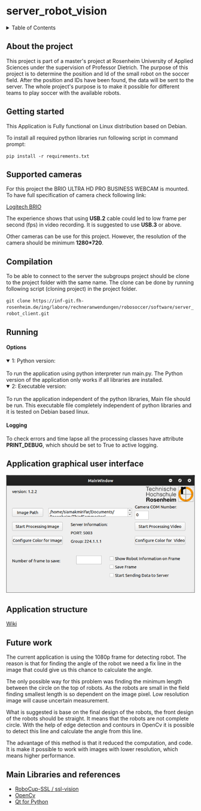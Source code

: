 # server_robot_vision
<!-- TABLE OF CONTENTS -->
<details>
  <summary>Table of Contents</summary>
  <ol>
    <li><a href="#About the project">About the project</a></li>
    <li><a href="#Getting started">Getting started</a></li>
    <li><a href="#Supported cameras">Supported cameras</a></li>
    <li><a href="#Compilation">Compilation</a></li>
    <li><a href="#Running">Running</a></li>
    <li><a href="#Application graphical user interface">Application graphical user interface</a></li>
    <li><a href="#Application structure">Application structure</a></li>
    <li><a href="#Future work">Future work</a></li>
    <li><a href="#Main Libraries and references">Main Libraries and references</a></li>
  </ol>
</details>

## About the project

This project is part of a master's project at Rosenheim University of Applied Sciences under the supervision of Professor Dietrich. The purpose of this project is to determine the position and Id of the small robot on the soccer field. After the position and IDs have been found, the data will be sent to the server. The whole project's purpose is to make it possible for different teams to play soccer with the available robots. 

## Getting started

This Application is Fully functional on Linux distribution based on Debian.

To install all required python libraries run following script in command prompt:

`pip install -r requirements.txt`

## Supported cameras

For this project the BRIO ULTRA HD PRO BUSINESS WEBCAM is mounted.
To have full  specification of camera check following link:

[Logitech BRIO](https://www.logitech.com/content/dam/logitech/vc/en_hk/pdf/Brio-Datasheet.pdf)

The experience shows that using **USB.2** cable could led to low frame per second (fps) in video recording. It is suggested to use **USB.3** or above.

Other cameras can be use for this project. However, the resolution of the camera should be minimum **1280*720**.

## Compilation

To be able to connect to the server the subgroups project should be clone to the project folder with the same name. The clone can be done by running following script (cloning project) in the project folder.

`git clone https://inf-git.fh-rosenheim.de/ing/labore/rechneranwendungen/robosoccer/software/server_robot_client.git`

## Running

#### Options

<details open>
<summary>1: Python version:</summary>
<br>
To run the application using python interpreter run main.py. The Python version of the application only works if all libraries are installed.
</details>

<details open>
<summary>2: Executable version:</summary>
<br>
To run the application independent of the python libraries, Main file should be run. This executable file completely independent of python libraries and it is tested on Debian based linux.
</details>

#### Logging

To check errors and time lapse all the processing classes have attribute **PRINT_DEBUG**, which should be set to True to active logging.

## Application graphical user interface

![alt text](/Images/ApplicationInterface.png?raw=true)

## Application structure

[Wiki](https://inf-git.fh-rosenheim.de/ing/labore/rechneranwendungen/robosoccer/software/server_robot_vision/-/wikis/Application-Wiki)

## Future work

The current application is using the 1080p frame for detecting robot. The reason is that for finding the angle of the robot we need a fix line in the image that could give us this chance to calculate the angle.

The only possible way for this problem was finding the minimum length between the circle on the top of robots. As the robots are small in the field finding smallest length is so dependent on the image pixel. Low resolution image will cause uncertain measurement.

What is suggested is base on the final design of the robots, the front design of the robots should be straight. It means that the robots are not complete circle. With the help of edge detection and contours in OpenCv it is possible to detect this line and calculate the angle from this line.

The advantage of this method is that it reduced the computation, and code. It is make it possible to work with images with lower resolution, which means higher performance.


## Main Libraries and references

 - [RoboCup-SSL / ssl-vision](https://github.com/RoboCup-SSL/ssl-vision)
 - [OpenCv](https://opencv.org)
 - [Qt for Python](https://www.qt.io/qt-for-python)

